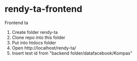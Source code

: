 # rendy-ta-frontend
Frontend ta

1. Create folder rendy-ta
2. Clone repo into this folder
3. Put into htdocs folder
4. Open http://localhost/rendy-ta/
5. Insert test id from "backend folder/datafacebook/Kompas"
